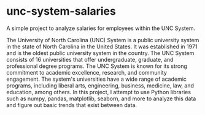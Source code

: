 # unc-system-salaries
A simple project to analyze salaries for employees within the UNC System.

The University of North Carolina (UNC) System is a public university system in the state of North Carolina in the United States. It was established in 1971 and is the oldest public university system in the country. The UNC System consists of 16 universities that offer undergraduate, graduate, and professional degree programs. The UNC System is known for its strong commitment to academic excellence, research, and community engagement. The system's universities have a wide range of academic programs, including liberal arts, engineering, business, medicine, law, and education, among others. In this project, I attempt to use Python libraries such as numpy, pandas, matplotlib, seaborn, and more to analyze this data and figure out basic trends that exist between data.
